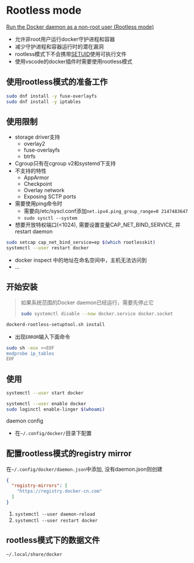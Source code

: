 # Rootless mode

[Run the Docker daemon as a non-root user (Rootless mode)](https://docs.docker.com/engine/security/rootless/#exposing-privileged-ports)

- 允许非root用户运行docker守护进程和容器
- 减少守护进程和容器运行时的潜在漏洞
- rootless模式下不会携带[SETUID](/sorted/linux/Linux_File_Id.md)使用可执行文件
- 使用vscode的docker插件时需要使用rootless模式

## 使用rootless模式的准备工作

```bash
sudo dnf install -y fuse-overlayfs
sudo dnf install -y iptables
```

## 使用限制

- storage driver支持
  - overlay2
  - fuse-overlayfs
  - btrfs
- Cgroup只有在cgroup v2和systemd下支持
- 不支持的特性
  - AppArmor
  - Checkpoint
  - Overlay network
  - Exposing SCTP ports
- 需要使用ping命令时
  - 需要向/etc/syscl.conf添加`net.ipv4.ping_group_range=0 2147483647`
  - `sudo sysctl --system`
- 想要开放特权端口(<1024), 需要设置变量CAP_NET_BIND_SERVICE, 并restart daemon

```bash
sudo setcap cap_net_bind_service=ep $(which rootlesskit)
systemctl --user restart docker
```

- docker inspect 中的地址在命名空间中，主机无法访问到
- ...

## 开始安装

> 如果系统范围的Docker daemon已经运行，需要先停止它
> ```bash
> sudo systemctl disable --now docker.service docker.socket
> ```

```bash
dockerd-rootless-setuptool.sh install
```

- 出现`ERROR`输入下面命令

```bash
sudo sh -eux <<EOF
modprobe ip_tables
EOF
```

## 使用

```bash
systemctl --user start docker
```

```bash
systemctl --user enable docker
sudo loginctl enable-linger $(whoami)
```

daemon config

- 在`~/.config/docker/`目录下配置

## 配置rootless模式的registry mirror

在`~/.config/docker/daemon.json`中添加, 没有daemon.json则创建

```json
{
  "registry-mirrors": [
    "https://registry.docker-cn.com"
  ]
}
```

1. `systemctl --user daemon-reload`
2. `systemctl --user restart docker`

## rootless模式下的数据文件

`~/.local/share/docker`
